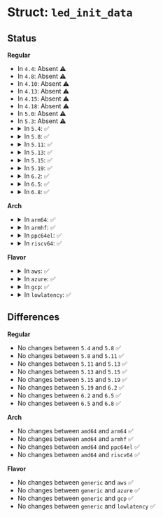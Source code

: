 # Struct: <code>led_init_data</code>

## Status
<b>Regular</b>
<ul>
<li>
In <code>4.4</code>: Absent ⚠️
</li>
<li>
In <code>4.8</code>: Absent ⚠️
</li>
<li>
In <code>4.10</code>: Absent ⚠️
</li>
<li>
In <code>4.13</code>: Absent ⚠️
</li>
<li>
In <code>4.15</code>: Absent ⚠️
</li>
<li>
In <code>4.18</code>: Absent ⚠️
</li>
<li>
In <code>5.0</code>: Absent ⚠️
</li>
<li>
In <code>5.3</code>: Absent ⚠️
</li>
<li>
<details>
<summary>In <code>5.4</code>: ✅</summary>

```c
struct led_init_data {
    struct fwnode_handle *fwnode;
    const char *default_label;
    const char *devicename;
    bool devname_mandatory;
};
```
</details>
</li>
<li>
<details>
<summary>In <code>5.8</code>: ✅</summary>

```c
struct led_init_data {
    struct fwnode_handle *fwnode;
    const char *default_label;
    const char *devicename;
    bool devname_mandatory;
};
```
</details>
</li>
<li>
<details>
<summary>In <code>5.11</code>: ✅</summary>

```c
struct led_init_data {
    struct fwnode_handle *fwnode;
    const char *default_label;
    const char *devicename;
    bool devname_mandatory;
};
```
</details>
</li>
<li>
<details>
<summary>In <code>5.13</code>: ✅</summary>

```c
struct led_init_data {
    struct fwnode_handle *fwnode;
    const char *default_label;
    const char *devicename;
    bool devname_mandatory;
};
```
</details>
</li>
<li>
<details>
<summary>In <code>5.15</code>: ✅</summary>

```c
struct led_init_data {
    struct fwnode_handle *fwnode;
    const char *default_label;
    const char *devicename;
    bool devname_mandatory;
};
```
</details>
</li>
<li>
<details>
<summary>In <code>5.19</code>: ✅</summary>

```c
struct led_init_data {
    struct fwnode_handle *fwnode;
    const char *default_label;
    const char *devicename;
    bool devname_mandatory;
};
```
</details>
</li>
<li>
<details>
<summary>In <code>6.2</code>: ✅</summary>

```c
struct led_init_data {
    struct fwnode_handle *fwnode;
    const char *default_label;
    const char *devicename;
    bool devname_mandatory;
};
```
</details>
</li>
<li>
<details>
<summary>In <code>6.5</code>: ✅</summary>

```c
struct led_init_data {
    struct fwnode_handle *fwnode;
    const char *default_label;
    const char *devicename;
    bool devname_mandatory;
};
```
</details>
</li>
<li>
<details>
<summary>In <code>6.8</code>: ✅</summary>

```c
struct led_init_data {
    struct fwnode_handle *fwnode;
    const char *default_label;
    const char *devicename;
    bool devname_mandatory;
};
```
</details>
</li>
</ul>
<b>Arch</b>
<ul>
<li>
<details>
<summary>In <code>arm64</code>: ✅</summary>

```c
struct led_init_data {
    struct fwnode_handle *fwnode;
    const char *default_label;
    const char *devicename;
    bool devname_mandatory;
};
```
</details>
</li>
<li>
<details>
<summary>In <code>armhf</code>: ✅</summary>

```c
struct led_init_data {
    struct fwnode_handle *fwnode;
    const char *default_label;
    const char *devicename;
    bool devname_mandatory;
};
```
</details>
</li>
<li>
<details>
<summary>In <code>ppc64el</code>: ✅</summary>

```c
struct led_init_data {
    struct fwnode_handle *fwnode;
    const char *default_label;
    const char *devicename;
    bool devname_mandatory;
};
```
</details>
</li>
<li>
<details>
<summary>In <code>riscv64</code>: ✅</summary>

```c
struct led_init_data {
    struct fwnode_handle *fwnode;
    const char *default_label;
    const char *devicename;
    bool devname_mandatory;
};
```
</details>
</li>
</ul>
<b>Flavor</b>
<ul>
<li>
<details>
<summary>In <code>aws</code>: ✅</summary>

```c
struct led_init_data {
    struct fwnode_handle *fwnode;
    const char *default_label;
    const char *devicename;
    bool devname_mandatory;
};
```
</details>
</li>
<li>
<details>
<summary>In <code>azure</code>: ✅</summary>

```c
struct led_init_data {
    struct fwnode_handle *fwnode;
    const char *default_label;
    const char *devicename;
    bool devname_mandatory;
};
```
</details>
</li>
<li>
<details>
<summary>In <code>gcp</code>: ✅</summary>

```c
struct led_init_data {
    struct fwnode_handle *fwnode;
    const char *default_label;
    const char *devicename;
    bool devname_mandatory;
};
```
</details>
</li>
<li>
<details>
<summary>In <code>lowlatency</code>: ✅</summary>

```c
struct led_init_data {
    struct fwnode_handle *fwnode;
    const char *default_label;
    const char *devicename;
    bool devname_mandatory;
};
```
</details>
</li>
</ul>

## Differences
<b>Regular</b>
<ul>
<li>
No changes between <code>5.4</code> and <code>5.8</code> ✅
</li>
<li>
No changes between <code>5.8</code> and <code>5.11</code> ✅
</li>
<li>
No changes between <code>5.11</code> and <code>5.13</code> ✅
</li>
<li>
No changes between <code>5.13</code> and <code>5.15</code> ✅
</li>
<li>
No changes between <code>5.15</code> and <code>5.19</code> ✅
</li>
<li>
No changes between <code>5.19</code> and <code>6.2</code> ✅
</li>
<li>
No changes between <code>6.2</code> and <code>6.5</code> ✅
</li>
<li>
No changes between <code>6.5</code> and <code>6.8</code> ✅
</li>
</ul>
<b>Arch</b>
<ul>
<li>
No changes between <code>amd64</code> and <code>arm64</code> ✅
</li>
<li>
No changes between <code>amd64</code> and <code>armhf</code> ✅
</li>
<li>
No changes between <code>amd64</code> and <code>ppc64el</code> ✅
</li>
<li>
No changes between <code>amd64</code> and <code>riscv64</code> ✅
</li>
</ul>
<b>Flavor</b>
<ul>
<li>
No changes between <code>generic</code> and <code>aws</code> ✅
</li>
<li>
No changes between <code>generic</code> and <code>azure</code> ✅
</li>
<li>
No changes between <code>generic</code> and <code>gcp</code> ✅
</li>
<li>
No changes between <code>generic</code> and <code>lowlatency</code> ✅
</li>
</ul>
